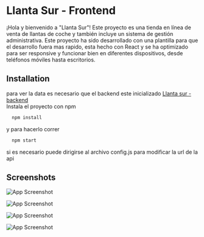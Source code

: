 
# Llanta Sur - Frontend

¡Hola y bienvenido a "Llanta Sur"! Este proyecto es una tienda en línea de venta de llantas de coche y también incluye un sistema de gestión administrativa.
Este proyecto ha sido desarrollado con una plantilla para que el desarrollo fuera mas rapido, esta hecho con React y se ha optimizado para ser responsive y funcionar bien en diferentes dispositivos, desde teléfonos móviles hasta escritorios. 


## Installation
para ver la data es necesario que el backend este inicializado [Llanta sur - backend](https://github.com/Paul1-7/proyectoLLantaSurBackend)  
Instala el proyecto con npm

```bash
  npm install
```
y para hacerlo correr

```bash
  npm start
```
si es necesario puede dirigirse al archivo config.js para modificar la url de la api
## Screenshots

![App Screenshot](https://res.cloudinary.com/paul1-7/image/upload/v1672410955/llanta-sur/screenshoot/1_sbs06q.jpg)  

![App Screenshot](https://res.cloudinary.com/paul1-7/image/upload/v1672410955/llanta-sur/screenshoot/2_tnrmee.jpg)  

![App Screenshot](https://res.cloudinary.com/paul1-7/image/upload/v1672410955/llanta-sur/screenshoot/3_kaqlh1.jpg)  

![App Screenshot](https://res.cloudinary.com/paul1-7/image/upload/v1672410954/llanta-sur/screenshoot/4_ocioqp.jpg)  

